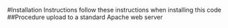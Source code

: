 #Installation Instructions
follow these instructions when installing this code 
##Procedure
upload to a standard Apache web server